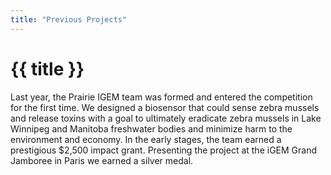 ```yaml
---
title: "Previous Projects"
---
```


# {{ title }}

Last year, the Prairie IGEM team was formed and entered the competition for the first time. We designed a biosensor that could sense zebra mussels and release toxins with a goal to ultimately eradicate zebra mussels in Lake Winnipeg and Manitoba freshwater bodies and minimize harm to the environment and economy. In the early stages, the team earned a prestigious $2,500 impact grant. Presenting the project at the iGEM Grand Jamboree in Paris we earned a silver medal.
